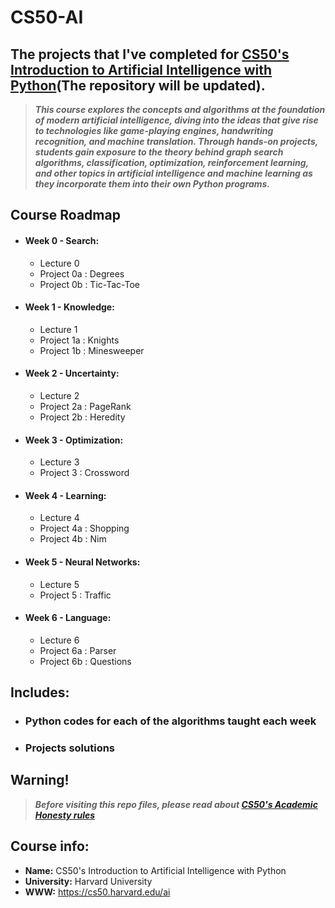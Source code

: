 # CS50-AI

## The projects that I've completed for [CS50's Introduction to Artificial Intelligence with Python](https://www.edx.org/course/cs50s-introduction-to-artificial-intelligence-with-python?g_acctid=724-505-4034&g_campaign=gs-b2c-nonbrand-us-can-partner-harvard-core&g_campaignid=14747888370&g_adgroupid=127576863483&g_adid=549935438333&g_keyword=&g_keywordid=dsa-1432070230536&g_network=g&utm_source=google&utm_campaign=gs-b2c-nonbrand-us-can-partner-harvard-core&utm_medium=cpc&utm_term=&hsa_acc=7245054034&hsa_cam=14747888370&hsa_grp=127576863483&hsa_ad=549935438333&hsa_src=g&hsa_tgt=dsa-1432070230536&hsa_kw=&hsa_mt=&hsa_net=adwords&hsa_ver=3&gclid=EAIaIQobChMI7a7iuK7M9QIVEoxoCR0siA1DEAAYAyAAEgIop_D_BwE)(The repository will be updated).

> ***This course explores the concepts and algorithms at the foundation of modern artificial intelligence, diving into the ideas that give rise to technologies like game-playing engines, handwriting recognition, and machine translation. Through hands-on projects, students gain exposure to the theory behind graph search algorithms, classification, optimization, reinforcement learning, and other topics in artificial intelligence and machine learning as they incorporate them into their own Python programs.***

## Course Roadmap
  - #### Week 0 -  Search:
     - Lecture 0
     - Project 0a : Degrees
     - Project 0b : Tic-Tac-Toe
  - #### Week 1 - Knowledge:
     - Lecture 1
     - Project 1a : Knights
     - Project 1b : Minesweeper
  - #### Week 2 - Uncertainty:
     - Lecture 2
     - Project 2a : PageRank
     - Project 2b : Heredity
  - #### Week 3 - Optimization:
     - Lecture 3
     - Project 3 : Crossword
  - #### Week 4 - Learning:
     - Lecture 4
     - Project 4a : Shopping
     - Project 4b : Nim
  - #### Week 5 - Neural Networks:
     - Lecture 5
     - Project 5 : Traffic
  - #### Week 6 - Language:
     - Lecture 6
     - Project 6a : Parser
     - Project 6b : Questions

## Includes:
  - ### Python codes for each of the algorithms taught each week
  - ### Projects solutions

## Warning!
> ***Before visiting this repo files, please read about [CS50's Academic Honesty rules](https://cs50.harvard.edu/college/2021/fall/syllabus/#academic-honesty)***

## Course info:
* __Name:__ CS50's Introduction to Artificial Intelligence with Python
* __University:__ Harvard University
* __WWW:__ https://cs50.harvard.edu/ai
